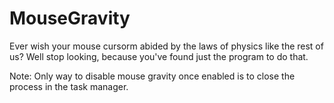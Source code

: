 # MouseGravity
Ever wish your mouse cursorm abided by the laws of physics like the rest of us?
Well stop looking, because you've found just the program to do that.

Note:
Only way to disable mouse gravity once enabled is to close the process in the task manager.
